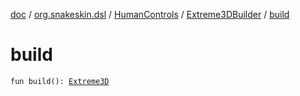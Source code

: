 [doc](../../../index.md) / [org.snakeskin.dsl](../../index.md) / [HumanControls](../index.md) / [Extreme3DBuilder](index.md) / [build](./build.md)

# build

`fun build(): `[`Extreme3D`](../../../org.snakeskin.controls.mappings/-extreme3-d/index.md)
